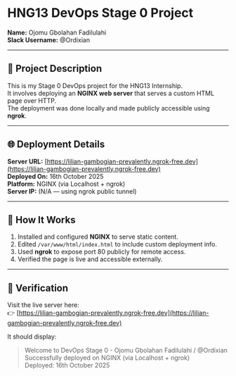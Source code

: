 # HNG13 DevOps Stage 0 Project

**Name:** Ojomu Gbolahan Fadilulahi  
**Slack Username:** @Ordixian  

---

## 📖 Project Description
This is my Stage 0 DevOps project for the HNG13 Internship.  
It involves deploying an **NGINX web server** that serves a custom HTML page over HTTP.  
The deployment was done locally and made publicly accessible using **ngrok**.

---

## 🌐 Deployment Details
**Server URL:** [https://lilian-gambogian-prevalently.ngrok-free.dev](https://lilian-gambogian-prevalently.ngrok-free.dev)  
**Deployed On:** 16th October 2025  
**Platform:** NGINX (via Localhost + ngrok)  
**Server IP:** (N/A — using ngrok public tunnel)

---

## 🧠 How It Works
1. Installed and configured **NGINX** to serve static content.  
2. Edited `/var/www/html/index.html` to include custom deployment info.  
3. Used **ngrok** to expose port 80 publicly for remote access.  
4. Verified the page is live and accessible externally.

---

## 🧩 Verification
Visit the live server here:  
👉 [https://lilian-gambogian-prevalently.ngrok-free.dev](https://lilian-gambogian-prevalently.ngrok-free.dev)  

It should display:  
> Welcome to DevOps Stage 0 - Ojomu Gbolahan Fadilulahi / @Ordixian  
> Successfully deployed on NGINX (via Localhost + ngrok)  
> Deployed: 16th October 2025
